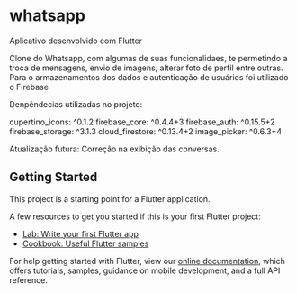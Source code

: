 # whatsapp

Aplicativo desenvolvido com Flutter

Clone do Whatsapp, com algumas de suas funcionalidaes, te permetindo a troca de mensagens, envio de imagens, alterar foto de perfil entre outras. Para o armazenamentos dos dados e autenticação de usuários foi utilizado o Firebase

Denpêndecias utilizadas no projeto:

  cupertino_icons: ^0.1.2
  firebase_core: ^0.4.4+3
  firebase_auth: ^0.15.5+2
  firebase_storage: ^3.1.3
  cloud_firestore: ^0.13.4+2
  image_picker: ^0.6.3+4

Atualização futura: Correção na exibição das conversas.

## Getting Started

This project is a starting point for a Flutter application.

A few resources to get you started if this is your first Flutter project:

- [Lab: Write your first Flutter app](https://flutter.dev/docs/get-started/codelab)
- [Cookbook: Useful Flutter samples](https://flutter.dev/docs/cookbook)

For help getting started with Flutter, view our
[online documentation](https://flutter.dev/docs), which offers tutorials,
samples, guidance on mobile development, and a full API reference.

